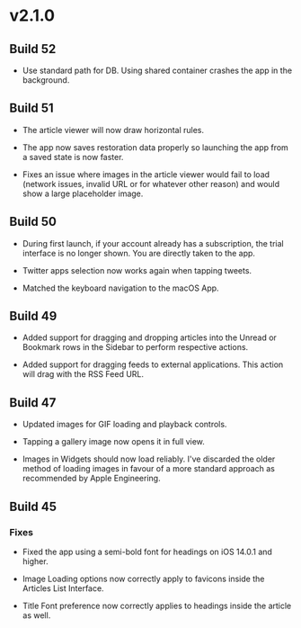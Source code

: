 # v2.1.0

## Build 52

- Use standard path for DB. Using shared container crashes the app in the background. 

## Build 51

- The article viewer will now draw horizontal rules. 

- The app now saves restoration data properly so launching the app from a saved state is now faster.

- Fixes an issue where images in the article viewer would fail to load (network issues, invalid URL or for whatever other reason) and would show a large placeholder image. 

## Build 50

- During first launch, if your account already has a subscription, the trial interface is no longer shown. You are directly taken to the app. 

- Twitter apps selection now works again when tapping tweets.

- Matched the keyboard navigation to the macOS App. 

## Build 49

- Added support for dragging and dropping articles into the Unread or Bookmark rows in the Sidebar to perform respective actions. 

- Added support for dragging feeds to external applications. This action will drag with the RSS Feed URL.

## Build 47

- Updated images for GIF loading and playback controls.

- Tapping a gallery image now opens it in full view.

- Images in Widgets should now load reliably. I've discarded the older method of loading images in favour of a more standard approach as recommended by Apple Engineering. 

## Build 45

### Fixes

- Fixed the app using a semi-bold font for headings on iOS 14.0.1 and higher. 

- Image Loading options now correctly apply to favicons inside the Articles List Interface. 

- Title Font preference now correctly applies to headings inside the article as well. 
